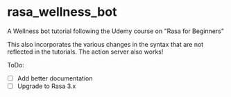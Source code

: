 # rasa_wellness_bot
A Wellness bot tutorial following the Udemy course on "Rasa for Beginners"

This also incorporates the various changes in the syntax that are not reflected in the tutorials.
The action server also works!


ToDo:

- [ ] Add better documentation
- [ ]  Upgrade to Rasa 3.x
